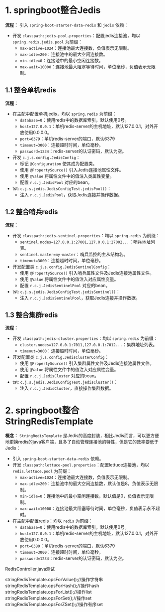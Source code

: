 # 1. springboot整合Jedis

**流程：** 引入 `spring-boot-starter-data-redis` 和 `jedis` 依赖：
- 开发 `classpath:jedis-pool.properties`：配置jedis连接池，均以 `spring.redis.jedis.pool` 为前缀：
    - `max-active=1024`：连接池最大连接数，负值表示无限制。
    - `max-idle=200`：连接池中的最大空闲连接数。
    - `min-idle=0`：连接池中的最小空闲连接数。
    - `max-wait=10000`：连接池最大阻塞等待时间，单位毫秒，负值表示无限制。

## 1.1 整合单机redis

**流程：**
- 在主配中配置单机jedis，均以 `spring.redis` 为前缀：
    - `database=0`：使用redis中的数据库索引，默认使用0号。
	- `host=127.0.0.1`：单机redis-server的主机地址，默认127.0.0.1，对外开放使用0.0.0.0。
	- `port=6379`：单机redis-server的端口，默认6379
	- `timeout=3000`：连接超时时间，单位毫秒。
	- `password=1234`：redis-server的认证密码，默认为空。
- 开发 `c.j.s.config.JedisConfig`：
    - 标记 `@Configuration` 使其成为配置类。
    - 使用 `@PropertySource()` 引入Jedis连接池属性文件。
    - 使用 `@Value` 将属性文件中的值注入类属性变量。
    - 配置 `r.c.j.JedisPool` 对应的bean。 
- tst: `c.j.s.jedis.JedisConfigTest.jedisPool()`：
    - 注入 `r.c.j.JedisPool`，获取Jedis连接并操作数据。

## 1.2 整合哨兵redis

**流程：**
- 开发 `classpath:jedis-sentinel.properties`：均以 `spring.redis` 为前缀：
    - `sentinel.nodes=127.0.0.1:27001,127.0.0.1:27002...`：哨兵地址列表。
    - `sentinel.master=my-master`：哨兵监控的主从结构名。
    - `timeout=3000`：连接超时时间，单位毫秒。
- 开发配置类 `c.j.s.config.JedisSentinelConfig`：
    - 使用 `@PropertySource()` 引入哨兵属性文件及Jedis连接池属性文件。
    - 使用 `@Value` 将属性文件中的值注入对应属性变量。
    - 配置 `r.c.j.JedisSentinelPool` 对应的bean。
- tst: `c.j.s.jedis.JedisConfigTest.jedisSentinel()`：
    - 注入 `r.c.j.JedisSentinelPool`，获取Jedis连接并操作数据。

## 1.3 整合集群redis

**流程：**
- 开发 `classpath:jedis-cluster.properties`：均以 `spring.redis` 为前缀：
    - `cluster.nodes=127.0.0.1:7011,127.0.0.1:7012...`：集群地址列表。
    - `timeout=3000`：连接超时时间，单位毫秒。
- 开发配置类 `c.j.s.config.JedisClusterConfig`：
    - 使用 `@PropertySource()` 引入集群属性文件及Jedis连接池属性文件。
    - 使用 `@Value` 将属性文件中的值注入对应属性变量。
    - 配置 `r.c.j.JedisCluster` 对应的bean。
- tst: `c.j.s.jedis.JedisConfigTest.jedisCluster()`：
    - 注入 `r.c.j.JedisCluster`，直接操作集群数据。  

# 2. springboot整合StringRedisTemplate

**概念：** `StringRedisTemplate` 是Jedis的高度封装，相比Jedis而言，可以更方便地更换redis的java客户端，且多了自动管理连接池的特性，但是它的效率要低于Jedis：
- 引入 `spring-boot-starter-data-redis` 依赖。
- 开发 `classpath:lettuce-pool.properties`：配置lettuce连接池，均以 `redis.lettuce.pool` 为前缀：
    - `max-active=1024`：连接池最大连接数，负值表示无限制。
    - `max-idle=200`：连接池中的最大空闲连接数，默认值是8，负值表示无限制。
    - `min-idle=0`：连接池中的最小空闲连接数，默认值是0，负值表示无限制。
    - `max-wait=10000`：连接池最大阻塞等待时间，单位毫秒，负值表示永不超时。
- 在主配中配置redis：均以 `redis` 为前缀：
    - `database=0`：使用redis中的数据库索引，默认使用0号。
	- `host=127.0.0.1`：单机redis-server的主机地址，默认127.0.0.1，对外开放使用0.0.0.0。
	- `port=6380`：单机redis-server的端口，默认6379
	- `timeout=3000`：连接超时时间，单位毫秒。
	- `password=1234`：redis-server的认证密码，默认为空。

RedisController.java测试



stringRedisTemplate.opsForValue();//操作字符串
stringRedisTemplate.opsForHash();//操作hash
stringRedisTemplate.opsForList();//操作list
stringRedisTemplate.opsForSet();//操作set
stringRedisTemplate.opsForZSet();//操作有序set


